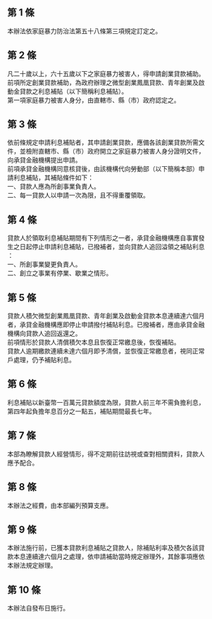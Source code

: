 第 1 條
-------
本辦法依家庭暴力防治法第五十八條第三項規定訂定之。

第 2 條
-------
凡二十歲以上，六十五歲以下之家庭暴力被害人，得申請創業貸款補助。  
前項所定創業貸款補助，為政府辦理之微型創業鳳凰貸款、青年創業及啟  
動金貸款之利息補貼（以下簡稱利息補貼）。  
第一項家庭暴力被害人身分，由直轄市、縣（市）政府認定之。

第 3 條
-------
依前條規定申請利息補貼者，其申請創業貸款，應備各該創業貸款所需文  
件，並檢附直轄市、縣（市）政府開立之家庭暴力被害人身分證明文件，  
向承貸金融機構提出申請。  
前項承貸金融機構同意核貸後，由該機構代向勞動部（以下簡稱本部）申  
請利息補貼，其補貼條件如下：  
一、貸款人應為所創事業負責人。  
二、每一貸款人以申請一次為限，且不得重覆領取。

第 4 條
-------
貸款人於領取利息補貼期間有下列情形之一者，承貸金融機構應自事實發  
生之日起停止申請利息補貼，已撥補者，並向貸款人追回溢領之補貼利息  
：  
一、所創事業變更負責人。  
二、創立之事業有停業、歇業之情形。

第 5 條
-------
貸款人積欠微型創業鳳凰貸款、青年創業及啟動金貸款本息連續達六個月  
者，承貸金融機構應即停止申請撥付補貼利息。已撥補者，應由承貸金融  
機構向貸款人追回返還之。  
前項情形於貸款人清償積欠本息且恢復正常繳息後，恢復補貼。  
貸款人逾期繳款連續未達六個月即予清償，並恢復正常繳息者，視同正常  
戶處理，仍予補貼利息。

第 6 條
-------
利息補貼以新臺幣一百萬元貸款額度為限，貸款人前三年不需負擔利息，  
第四年起負擔年息百分之一點五，補貼期間最長七年。

第 7 條
-------
本部為瞭解貸款人經營情形，得不定期前往訪視或查對相關資料，貸款人  
應予配合。

第 8 條
-------
本辦法之經費，由本部編列預算支應。

第 9 條
-------
本辦法施行前，已獲本貸款利息補貼之貸款人，除補貼利率及積欠各該貸  
款本息連續達六個月之處理，依申請補助當時規定辦理外，其餘事項應依  
本辦法規定辦理。

第 10 條
--------
本辦法自發布日施行。

